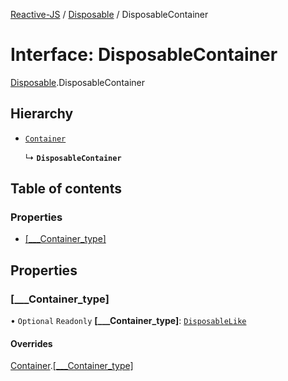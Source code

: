 [Reactive-JS](../README.md) / [Disposable](../modules/Disposable.md) / DisposableContainer

# Interface: DisposableContainer

[Disposable](../modules/Disposable.md).DisposableContainer

## Hierarchy

- [`Container`](types.Container.md)

  ↳ **`DisposableContainer`**

## Table of contents

### Properties

- [[\_\_\_Container\_type]](Disposable.DisposableContainer.md#[___container_type])

## Properties

### [\_\_\_Container\_type]

• `Optional` `Readonly` **[\_\_\_Container\_type]**: [`DisposableLike`](types.DisposableLike.md)

#### Overrides

[Container](types.Container.md).[[___Container_type]](types.Container.md#[___container_type])
